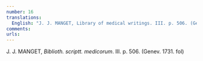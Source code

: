 ```yaml
---
number: 16
translations:
  English: "J. J. MANGET, Library of medical writings. III. p. 506. (Geneva, 1731. Subsequent editions.) [Trans. J. Bain]"
comments:
urls:
---
```


J. J. MANGET, <em>Biblioth. scriptt. medicorum</em>. III. p. 506. (Genev. 1731. fol)
